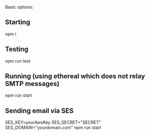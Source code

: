 Basic options:

## Starting
npm i

## Testing

npm run test

## Running (using ethereal which does not relay SMTP messages)

npm run start


## Sending email via SES

SES_KEY=yourAwsKey SES_SECRET="SECRET" SES_DOMAIN="yourdomain.com" npm run start
